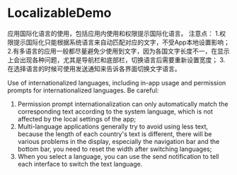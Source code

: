 # LocalizableDemo
应用国际化语言的使用，包括应用内使用和权限提示国际化语言。
注意点：
1.权限提示国际化只能根据系统语言来自动匹配对应的文字，不受App本地设置影响；
2.有多语言的应用一般都尽量避免少使用到文字，因为各国文字长度不一，在显示上会出现各种问题，尤其是导航栏和底部栏，切换语言后需要重新设置宽度；
3.在选择语言的时候可使用发送通知来告诉各界面切换文字语言。

Use of internationalized languages, including in-app usage and permission prompts for internationalized languages.
Be careful:
1. Permission prompt internationalization can only automatically match the corresponding text according to the system language, which is not affected by the local settings of the app;
2. Multi-language applications generally try to avoid using less text, because the length of each country's text is different, there will be various problems in the display, especially the navigation bar and the bottom bar, you need to reset the width after switching languages;
3. When you select a language, you can use the send notification to tell each interface to switch the text language.

